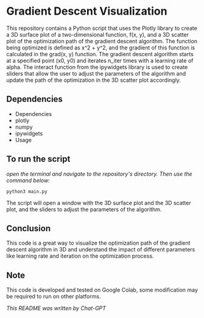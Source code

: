 # Gradient Descent Visualization
This repository contains a Python script that uses the Plotly library to create a 3D surface plot of a two-dimensional function, f(x, y), and a 3D scatter plot of the optimization path of the gradient descent algorithm. The function being optimized is defined as x^2 + y^2, and the gradient of this function is calculated in the grad(x, y) function. The gradient descent algorithm starts at a specified point (x0, y0) and iterates n_iter times with a learning rate of alpha. The interact function from the ipywidgets library is used to create sliders that allow the user to adjust the parameters of the algorithm and update the path of the optimization in the 3D scatter plot accordingly.

## Dependencies
* Dependencies
* plotly
* numpy
* ipywidgets
* Usage

## To run the script
_open the terminal and navigate to the repository's directory. Then use the command below:_

```python3 main.py```

The script will open a window with the 3D surface plot and the 3D scatter plot, and the sliders to adjust the parameters of the algorithm.

## Conclusion
This code is a great way to visualize the optimization path of the gradient descent algorithm in 3D and understand the impact of different parameters like learning rate and iteration on the optimization process.

## Note
This code is developed and tested on Google Colab, some modification may be required to run on other platforms.

_This README was written by Chat-GPT_
